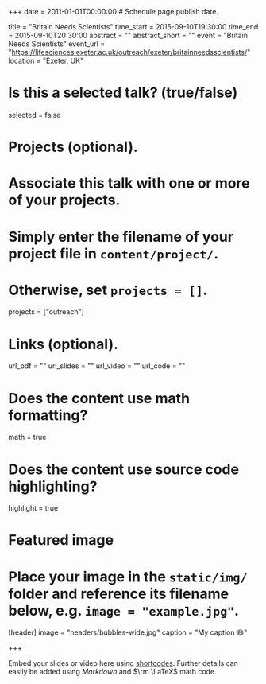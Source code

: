 +++
date = 2011-01-01T00:00:00  # Schedule page publish date.

title = "Britain Needs Scientists"
time_start = 2015-09-10T19:30:00
time_end = 2015-09-10T20:30:00
abstract = ""
abstract_short = ""
event = "Britain Needs Scientists"
event_url = "https://lifesciences.exeter.ac.uk/outreach/exeter/britainneedsscientists/"
location = "Exeter, UK"

# Is this a selected talk? (true/false)
selected = false

# Projects (optional).
#   Associate this talk with one or more of your projects.
#   Simply enter the filename of your project file in `content/project/`.
#   Otherwise, set `projects = []`.
projects = ["outreach"]

# Links (optional).
url_pdf = ""
url_slides = ""
url_video = ""
url_code = ""

# Does the content use math formatting?
math = true

# Does the content use source code highlighting?
highlight = true

# Featured image
# Place your image in the `static/img/` folder and reference its filename below, e.g. `image = "example.jpg"`.
[header]
image = "headers/bubbles-wide.jpg"
caption = "My caption :smile:"

+++

Embed your slides or video here using [shortcodes](https://sourcethemes.com/academic/post/writing-markdown-latex/). Further details can easily be added using *Markdown* and $\rm \LaTeX$ math code.
